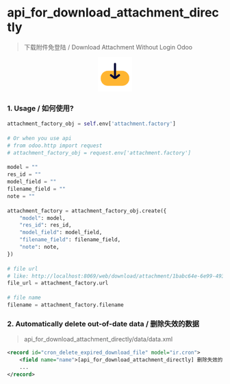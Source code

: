 # api_for_download_attachment_directly

> 下载附件免登陆 / Download Attachment Without Login Odoo

<div align=center>
  <img src="static/description/icon.png" width="80"/>
</div>

### 1. Usage / 如何使用?

```python
attachment_factory_obj = self.env['attachment.factory']

# Or when you use api
# from odoo.http import request
# attachment_factory_obj = request.env['attachment.factory']

model = ""
res_id = ""
model_field = ""
filename_field = ""
note = ""

attachment_factory = attachment_factory_obj.create({
    "model": model,
    "res_id": res_id,
    "model_field": model_field,
    "filename_field": filename_field,
    "note": note,
})

# file url
# like: http://localhost:8069/web/download/attachment/1babc64e-6e99-4934-bc84-28263a0fdd88
file_url = attachment_factory.url

# file name
filename = attachment_factory.filename
```

### 2. Automatically delete out-of-date data / 删除失效的数据

> api_for_download_attachment_directly/data/data.xml

```xml
<record id="cron_delete_expired_download_file" model="ir.cron">
    <field name="name">[api_for_download_attachment_directly] 删除失效的数据</field>
    ...
</record>
```